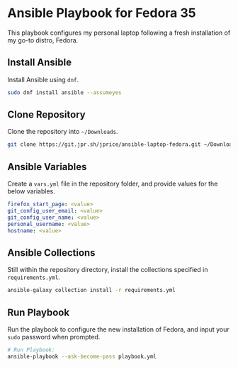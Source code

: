 # Ansible Playbook for Fedora 35

This playbook configures my personal laptop following a fresh installation of my go-to distro, Fedora.

## Install Ansible

Install Ansible using `dnf`.

```sh
sudo dnf install ansible --assumeyes
```

## Clone Repository

Clone the repository into `~/Downloads`.

```sh
git clone https://git.jpr.sh/jprice/ansible-laptop-fedora.git ~/Downloads/ansible-laptop-fedora
```

## Ansible Variables

Create a `vars.yml` file in the repository folder, and provide values for the below variables.

```yaml
firefox_start_page: <value>
git_config_user_email: <value>
git_config_user_name: <value>
personal_username: <value>
hostname: <value>
```

## Ansible Collections

Still within the repository directory, install the collections specified in `requirements.yml`.

```sh
ansible-galaxy collection install -r requirements.yml
```

## Run Playbook

Run the playbook to configure the new installation of Fedora, and input your `sudo` password when prompted.

```sh
# Run Playbook:
ansible-playbook --ask-become-pass playbook.yml
```

